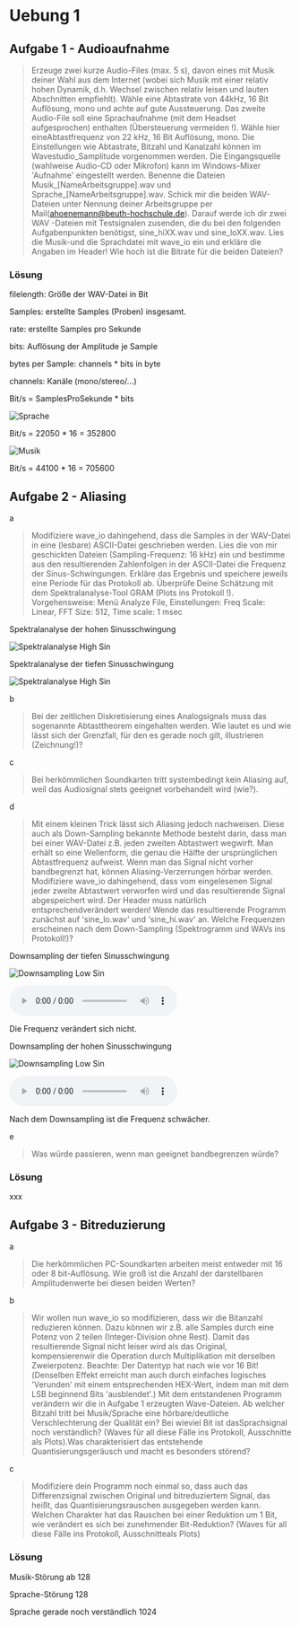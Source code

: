 # Uebung 1


## Aufgabe 1 - Audioaufnahme


> Erzeuge  zwei  kurze  Audio-Files  (max.  5  s),  davon  eines  mit  Musik  deiner  Wahl  aus  dem  Internet (wobei sich Musik mit einer relativ hohen Dynamik, d.h. Wechsel zwischen relativ leisen und lauten Abschnitten 
empfiehlt). Wähle eine Abtastrate von 44kHz, 16 Bit Auflösung, mono und achte auf gute Aussteuerung. Das   zweite   Audio-File   soll   eine   Sprachaufnahme   (mit   dem   Headset aufgesprochen)   enthalten (Übersteuerung  vermeiden
!).  Wähle  hier  eineAbtastfrequenz  von  22  kHz,  16  Bit  Auflösung,  mono.  Die Einstellungen wie Abtastrate, Bitzahl und Kanalzahl können im Wavestudio_Samplitude vorgenommen werden. Die Eingangsquelle (wahlweise Audio-CD oder Mikrofon) kann im Windows-Mixer 'Aufnahme' eingestellt werden. Benenne  die  Dateien Musik_[NameArbeitsgruppe].wav und Sprache_[NameArbeitsgruppe].wav. Schick mir  die  beiden  WAV-Dateien  unter  Nennung  deiner  Arbeitsgruppe  per  Mail(ahoenemann@beuth-hochschule.de). Darauf  werde  ich  dir  zwei  WAV
-Dateien  mit  Testsignalen  zusenden,  die  du  bei  den folgenden   Aufgabenpunkten   benötigst,   sine_hiXX.wav   und   sine_loXX.wav. Lies   die   Musik-und   die Sprachdatei mit wave_io ein und erkläre die Angaben im Header! Wie  hoch ist die Bitrate  für die beiden 
Dateien?

### Lösung

filelength: Größe der WAV-Datei in Bit

Samples: erstellte Samples (Proben) insgesamt.

rate: erstellte Samples pro Sekunde

bits: Auflösung der Amplitude je Sample

bytes per Sample: channels * bits in byte

channels: Kanäle (mono/stereo/...)


Bit/s = SamplesProSekunde * bits

![Sprache](Bilder/Aufgabe1_Sprach_Metadaten.jpg)

Bit/s = 22050 * 16 = 352800


![Musik](Bilder/Aufgabe1_Musik_Metadaten.jpg)

Bit/s = 44100 * 16 = 705600


## Aufgabe 2 - Aliasing

a
> Modifiziere  wave_io dahingehend,  dass  die  Samples  in  der  WAV-Datei  in  eine  (lesbare)  ASCII-Datei geschrieben  werden.  Lies  die  von  mir  geschickten  Dateien  (Sampling-Frequenz:  16  kHz)  ein  und bestimme   aus   den   resultierenden   Zahlenfolgen   in   der   ASCII-Datei   die Frequenz   der   Sinus-Schwingungen. Erkläre das Ergebnis und speichere jeweils eine Periode für das Protokoll ab. Überprüfe Deine Schätzung mit dem Spektralanalyse-Tool GRAM (Plots ins Protokoll !). Vorgehensweise: Menü Analyze File, Einstellungen: Freq Scale: Linear, FFT Size: 512, Time scale: 1 msec

Spektralanalyse der hohen Sinusschwingung

![Spektralanalyse High Sin](Bilder/Aufgabe_2a_Spektralanalyse.JPG)

Spektralanalyse der tiefen Sinusschwingung

![Spektralanalyse High Sin](Bilder/Aufgabe_2a_Spektralanalyse_lo.JPG)

b
> Bei der zeitlichen Diskretisierung eines Analogsignals muss das sogenannte Abtasttheorem eingehalten werden.  Wie lautet  es  und  wie  lässt  sich  der  Grenzfall,  für  den  es  gerade  noch  gilt,  illustrieren (Zeichnung!)?

c
> Bei  herkömmlichen  Soundkarten  tritt  systembedingt  kein  Aliasing  auf,  weil  das  Audiosignal  stets geeignet vorbehandelt wird (wie?). 

d
> Mit einem kleinen Trick lässt sich Aliasing jedoch nachweisen. Diese auch als Down-Sampling bekannte Methode  besteht  darin,  dass  man  bei  einer  WAV-Datei  z.B.  jeden  zweiten  Abtastwert  wegwirft.  Man erhält  so  eine  Wellenform,  die  genau  die  Hälfte  der  ursprünglichen  Abtastfrequenz  aufweist.  Wenn man das Signal nicht vorher bandbegrenzt hat, können Aliasing-Verzerrungen hörbar werden. Modifiziere  wave_io  dahingehend,  dass  vom  eingelesenen  Signal  jeder  zweite  Abtastwert  verworfen wird  und  das  resultierende  Signal  abgespeichert  wird. Der  Header  muss natürlich  entsprechendverändert  werden!  Wende  das  resultierende  Programm  zunächst  auf  'sine_lo.wav'  und  'sine_hi.wav' an.   Welche   Frequenzen   erscheinen   nach   dem   Down-Sampling   (Spektrogramm   und   WAVs   ins Protokoll!)? 

Downsampling der tiefen Sinusschwingung

![Downsampling Low Sin](Bilder/Aufgabe2d_Lo_Sin00_halbes_sample.JPG)

![Downsampling Low Sin](Sounds/downsampling_lo.wav)

Die Frequenz verändert sich nicht.

Downsampling der hohen Sinusschwingung

![Downsampling Low Sin](Bilder/Aufgabe2d_Hi_Sin00_halbes_sample.JPG)

![Downsampling Low Sin](Sounds/downsampling_hi.wav)

Nach dem Downsampling ist die Frequenz schwächer.

e
> Was würde passieren, wenn man geeignet bandbegrenzen würde?

### Lösung
xxx


## Aufgabe 3 - Bitreduzierung

a
> Die herkömmlichen PC-Soundkarten arbeiten meist entweder mit 16 oder 8 bit-Auflösung. Wie groß ist die Anzahl der darstellbaren Amplitudenwerte bei diesen beiden Werten?

b
> Wir  wollen  nun  wave_io  so  modifizieren,  dass  wir  die  Bitanzahl  reduzieren  können.  Dazu  können  wir z.B. alle  Samples durch eine  Potenz von 2 teilen (Integer-Division ohne  Rest). Damit das resultierende Signal  nicht  leiser  wird  als  das  Original,  kompensierenwir  die  Operation  durch  Multiplikation  mit derselben  Zweierpotenz. Beachte:  Der  Datentyp  hat  nach  wie  vor  16  Bit!(Denselben  Effekt  erreicht man auch durch einfaches logisches 'Verunden' mit einem entsprechenden HEX-Wert, indem man mit dem LSB beginnend Bits 'ausblendet'.) Mit dem entstandenen Programm verändern wir die in Aufgabe 1   erzeugten   Wave-Dateien.   Ab   welcher   Bitzahl   tritt   bei   Musik/Sprache   eine   hörbare/deutliche Verschlechterung der Qualität ein? Bei wieviel Bit ist dasSprachsignal noch verständlich? (Waves für all diese     Fälle     ins    Protokoll,     Ausschnitte     als    Plots).Was     charakterisiert     das     entstehende Quantisierungsgeräusch und macht es besonders störend?

c
> Modifiziere  dein  Programm  noch  einmal  so,  dass  auch  das  Differenzsignal  zwischen  Original  und bitreduziertem  Signal,  das  heißt,  das  Quantisierungsrauschen  ausgegeben  werden  kann.  Welchen Charakter hat das Rauschen bei einer Reduktion um 1 Bit, wie verändert es sich bei zunehmender Bit-Reduktion? (Waves für all diese Fälle ins Protokoll, Ausschnitteals Plots)

### Lösung
Musik-Störung ab 128

Sprache-Störung 128

Sprache gerade noch verständlich 1024
